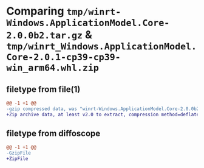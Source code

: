 # Comparing `tmp/winrt-Windows.ApplicationModel.Core-2.0.0b2.tar.gz` & `tmp/winrt_Windows.ApplicationModel.Core-2.0.1-cp39-cp39-win_arm64.whl.zip`

## filetype from file(1)

```diff
@@ -1 +1 @@
-gzip compressed data, was "winrt-Windows.ApplicationModel.Core-2.0.0b2.tar", last modified: Sat Dec  2 18:19:46 2023, max compression
+Zip archive data, at least v2.0 to extract, compression method=deflate
```

## filetype from diffoscope

```diff
@@ -1 +1 @@
-GzipFile
+ZipFile
```

